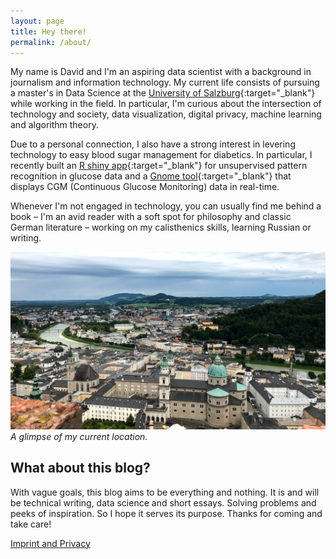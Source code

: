 ```yaml
---
layout: page
title: Hey there!
permalink: /about/
---
```


My name is David and I'm an aspiring data scientist with a background in journalism and information technology. My current life consists of pursuing a master's in Data Science at the [University of Salzburg](https://www.plus.ac.at/){:target="_blank"} while working in the field. In particular, I'm curious about the intersection of technology and society, data visualization, digital privacy, machine learning and algorithm theory.

Due to a personal connection, I also have a strong interest in levering technology to easy blood sugar management for diabetics. In particular, I recently built an [R shiny app](https://github.com/hanny-bal/diabetes-analytics){:target="_blank"} for unsupervised pattern recognition in glucose data and a [Gnome tool](http://localhost:4000/2022/10/31/dexcom-glucose-tray.html){:target="_blank"} that displays CGM (Continuous Glucose Monitoring) data in real-time.

Whenever I'm not engaged in technology, you can usually find me behind a book – I'm an avid reader with a soft spot for philosophy and classic German literature – working on my calisthenics skills, learning Russian or writing.

![](/images/about-banner.jpg)
*A glimpse of my current location.*

## What about this blog?
With vague goals, this blog aims to be everything and nothing. It is and will be technical writing, data science and short essays. Solving problems and peeks of inspiration. So I hope it serves its purpose. Thanks for coming and take care!

[Imprint and Privacy](/privacy/)